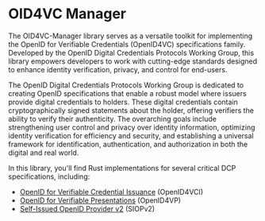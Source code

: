 # OID4VC Manager
The OID4VC-Manager library serves as a versatile toolkit for implementing the OpenID for Verifiable Credentials (OpenID4VC) specifications family. Developed by the OpenID Digital Credentials Protocols Working Group, this library empowers developers to work with cutting-edge standards designed to enhance identity verification, privacy, and control for end-users.

The OpenID Digital Credentials Protocols Working Group is dedicated to creating OpenID specifications that enable a
robust model where issuers provide digital credentials to holders. These digital credentials contain cryptographically
signed statements about the holder, offering verifiers the ability to verify their authenticity. The overarching goals
include strengthening user control and privacy over identity information, optimizing identity verification for
efficiency and security, and establishing a universal framework for identification, authentication, and authorization in
both the digital and real world.

In this library, you'll find Rust implementations for several critical DCP specifications, including:
* [OpenID for Verifiable Credential
  Issuance](https://openid.bitbucket.io/connect/openid-4-verifiable-credential-issuance-1_0.html) (OpenID4VCI)
* [OpenID for Verifiable Presentations](https://openid.bitbucket.io/connect/openid-connect-self-issued-v2-1_0.html) (OpenID4VP)
* [Self-Issued OpenID Provider v2](https://openid.bitbucket.io/connect/openid-connect-self-issued-v2-1_0.html) (SIOPv2)
